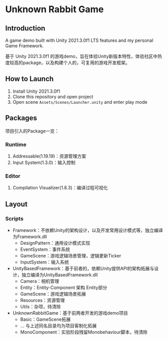 # Unknown Rabbit Game
## Introduction

A game demo built with Unity 2021.3.0f1 LTS features and my personal Game Framework.

基于 Unity 2021.3.0f1 的游戏demo，旨在体验Unity新版本特性，体验社区中热度较高的package，以及构建个人的，可复用的游戏开发框架。



## How to Launch

1. Install Unity 2021.3.0f1 
2. Clone this repository and open project
3. Open scene `Assets/Scenes/Launcher.unity` and enter play mode



## Packages

项目引入的Package一览：

### Runtime

1. Addressable(1.19.19)：资源管理方案
2. Input System(1.3.0)：输入控制

### Editor

1. Compilation Visualizer(1.8.3)：编译过程可视化



## Layout

### Scripts

* Framework：不依赖Unity的架构设计，以及开发常用设计模式等，独立编译为Framework.dll
  * DesignPattern：通用设计模式实现
  * EventSystem：事件系统
  * GameScene：游戏逻辑场景管理，逻辑更新Ticker
  * InputSystem：输入系统
* UnityBasedFramework：基于前者的，依赖Unity提供API的架构拓展与设计，独立编译为UnityBasedFramework.dll
  * Camera：相机管理
  * Entity：Entity-Component 架构 Entity部分
  * GameScene：游戏逻辑场景拓展
  * Resources：资源管理
  * Utils：杂项，待清除
* UnknownRabbitGame：基于前两者开发的游戏demo项目
  * Basic：GameScene拓展
  * ... 与上述同名目录均为项目客制化拓展
  * MonoComponent：实验阶段残留Monobehaviour脚本，待清除
